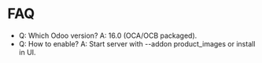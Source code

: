 # FAQ

- Q: Which Odoo version? A: 16.0 (OCA/OCB packaged).
- Q: How to enable? A: Start server with --addon product_images or install in UI.
